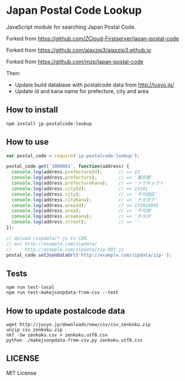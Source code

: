 # Japan Postal Code Lookup
JavaScript module for searching Japan Postal Code.

Forked from https://github.com/ZCloud-Firstserver/japan-postal-code

Forked from https://github.com/ajaxzip3/ajaxzip3.github.io

Forked from https://github.com/mzp/japan-postal-code

Then:
- Update build database with postalcode data from http://jusyo.jp/
- Update id and kana name for prefecture, city and area

## How to install
```
npm install jp-postalcode-lookup
```

## How to use
```js
var postal_code = require('jp-postalcode-lookup');

postal_code.get('1000001', function(address) {
  console.log(address.prefectureId); 	  // => 13
  console.log(address.prefecture);   	  // => '東京都'
  console.log(address.prefectureKana);	  // => 'トウキョウト'
  console.log(address.cityId);   		  // => 13101
  console.log(address.city);         	  // => '千代田区'
  console.log(address.cityKana);    	  // => 'チヨダク'
  console.log(address.areaId);         	  // => 131010045
  console.log(address.area);         	  // => '千代田'
  console.log(address.areaKana);          // => 'チヨダ'
  console.log(address.street);       	  // => ''        
});

// Upload /zipdata/*.js to CDN.
// ex) http://example.com/zipdata/
//     http://example.com/zipdata/zip-001.js
postal_code.setJsonDataUrl('http://example.com/zipdata/zip-');

```

## Tests
```
npm run test-local
npm run test-makejsonpdata-from-csv --test
```

## How to update postalcode data

```
wget http://jusyo.jp/downloads/new/csv/csv_zenkoku.zip
unzip csv_zenkoku.zip
nkf -Sw zenkoku.csv > zenkoku.utf8.csv
python ./makejsonpdata-from-csv.py zenkoku.utf8.csv
```

## LICENSE
MIT License
